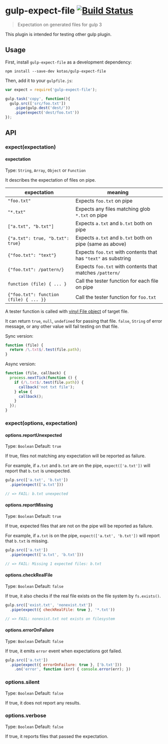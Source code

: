 # gulp-expect-file [![Build Status](https://travis-ci.org/kotas/gulp-expect-file.png?branch=master)](https://travis-ci.org/kotas/gulp-expect-file)
> Expectation on generated files for gulp 3

This plugin is intended for testing other gulp plugin.

## Usage

First, install `gulp-expect-file` as a development dependency:

```shell
npm install --save-dev kotas/gulp-expect-file
```

Then, add it to your `gulpfile.js`:

```js
var expect = require('gulp-expect-file');

gulp.task('copy', function(){
  gulp.src(['src/foo.txt'])
    .pipe(gulp.dest('dest/'))
    .pipe(expect('dest/foo.txt'))
});
```

## API

### expect(expectation)

#### expectation
Type: `String`, `Array`, `Object` or `Function`

It describes the expectation of files on pipe.

| expectation | meaning |
| ----------- | ------- |
| `"foo.txt"` | Expects `foo.txt` on pipe |
| `"*.txt"`   | Expects any files matching glob `*.txt` on pipe |
| `["a.txt", "b.txt"]` | Expects `a.txt` and `b.txt` both on pipe |
| `{"a.txt": true, "b.txt": true}` | Expects `a.txt` and `b.txt` both on pipe (same as above) |
| `{"foo.txt": "text"}` | Expects `foo.txt` with contents that has `"text"` as substring  |
| `{"foo.txt": /pattern/}` | Expects `foo.txt` with contents that matches `/pattern/` |
| `function (file) { ... }` | Call the tester function for each file on pipe |
| `{"foo.txt": function (file) { ... }}` | Call the tester function for `foo.txt` |

A tester function is called with [vinyl File object](https://github.com/wearefractal/vinyl) of target file.

It can return `true`, `null`, `undefined` for passing that file. `false`, `String` of error message, or any other value will fail testing on that file.

Sync version:
```js
function (file) {
  return /\.txt$/.test(file.path);
}
```

Async version:
```js
function (file, callback) {
  process.nextTick(function () {
    if (/\.txt$/.test(file.path)) {
      callback('not txt file');
    } else {
      callback();
    }
  });
}
```

### expect(options, expectation)

#### options.reportUnexpected
Type: `Boolean`
Default: `true`

If true, files not matching any expectation will be reported as failure.

For example, if `a.txt` and `b.txt` are on the pipe, `expect(['a.txt'])` will report that `b.txt` is unexpected.

```js
gulp.src(['a.txt', 'b.txt'])
  .pipe(expect(['a.txt']))

// => FAIL: b.txt unexpected
```

#### options.reportMissing
Type: `Boolean`
Default: `true`

If true, expected files that are not on the pipe will be reported as failure.

For example, if `a.txt` is on the pipe, `expect(['a.txt', 'b.txt'])` will report that `b.txt` is missing.

```js
gulp.src(['a.txt'])
  .pipe(expect(['a.txt', 'b.txt']))

// => FAIL: Missing 1 expected files: b.txt
```

#### options.checkRealFile
Type: `Boolean`
Default: `false`

If true, it also checks if the real file exists on the file system by `fs.exists()`.

```js
gulp.src(['exist.txt', 'nonexist.txt'])
  .pipe(expect({ checkRealFile: true }, '*.txt'))

// => FAIL: nonexist.txt not exists on filesystem
```

#### options.errorOnFailure
Type: `Boolean`
Default: `false`

If true, it emits `error` event when expectations got failed.

```js
gulp.src(['a.txt'])
  .pipe(expect({ errorOnFailure: true }, ['b.txt']))
    .on('error', function (err) { console.error(err); })
```

### options.silent
Type: `Boolean`
Default: `false`

If true, it does not report any results.

### options.verbose
Type: `Boolean`
Default: `false`

If true, it reports files that passed the expectation.
